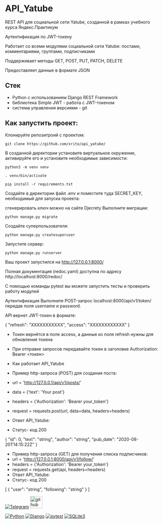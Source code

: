 # API_Yatube
REST API для социальной сети Yatube, созданной в рамках учебного курса Яндекс.Практикум

Аутентификация по JWT-токену

Работает со всеми модулями социальной сети Yatube: постами, комментариями, группами, подписчиками

Поддерживает методы GET, POST, PUT, PATCH, DELETE

Предоставляет данные в формате JSON

## Стек

+ Python с использованием Django REST Framework
+ библиотека Simple JWT - работа с JWT-токеном
+ система управления версиями - git

## Как запустить проект:
Клонируйте репозитроий с проектом:
```
git clone https://github.com/xrito/api_yatube/
```
В созданной директории установите виртуальное окружение, активируйте его и установите необходимые зависимости:
```
python3 -m venv venv
```
```
. venv/bin/activate
```
```
pip install -r requirements.txt
```
Создайте в директории файл .env и поместите туда SECRET_KEY, необходимый для запуска проекта:

сгенерировать ключ можно на сайте Djecrety
Выполните миграции:
```
python manage.py migrate
```
Создайте суперпользователя:
```
python manage.py createsuperuser
```
Запустите сервер:
```
python manage.py runserver
```
Ваш проект запустился на http://127.0.0.1:8000/

Полная документация (redoc.yaml) доступна по адресу http://localhost:8000/redoc/

С помощью команды pytest вы можете запустить тесты и проверить работу модулей

Аутентификация
Выполните POST-запрос localhost:8000/api/v1/token/ передав поля username и password.

API вернет JWT-токен в формате:

{
    "refresh": "ХХХХХХХХХХХ",
    "access": "ХХХХХХХХХХХХ"
}
+ Токен вернётся в поле access, а данные из поля refresh нужны для обновления токена

+ При отправке запроcов передавайте токен в заголовке Authorization: Bearer <токен>

+ Как работает API_Yatube
+ Пример http-запроса (POST) для создания поста:
+ url = 'http://127.0.0.1/api/v1/posts/'
+ data = {'text': 'Your post'}
+ headers = {'Authorization': 'Bearer your_token'}
+ request = requests.post(url, data=data, headers=headers)
+ Ответ API_Yatube:
+ Статус- код 200

{
  "id": 0,
  "text": "string",
  "author": "string",
  "pub_date": "2020-08-20T14:15:22Z"
}
+ Пример http-запроса (GET) для получения списка подписчиков:
+ url = 'http://127.0.0.1:8000/api/v1/follow/'
+ headers = {'Authorization': 'Bearer your_token'}
+ request = requests.get(api, headers=headers)
+ Ответ API_Yatube:
+ Статус- код 200

[
   {
    "user": "string",
     "following": "string"
   }
 ]

[![Telegram](https://img.shields.io/badge/-Telegram-464646?style=flat-square&logo=Telegram)](https://t.me/harkort)
[<img src='https://cdn.jsdelivr.net/npm/simple-icons@3.0.1/icons/github.svg' alt='github' height='40'>](https://github.com/xrito)  


[![Python](https://img.shields.io/badge/-Python-464646?style=flat-square&logo=Python)](https://www.python.org/)
[![Django](https://img.shields.io/badge/-Django-464646?style=flat-square&logo=Django)](https://www.djangoproject.com/)
[![pytest](https://img.shields.io/badge/-pytest-464646?style=flat-square&logo=pytest)](https://docs.pytest.org/en/6.2.x/)
[![SQLite3](https://img.shields.io/badge/-SQLite3-464646?style=flat-square&logo=SQLite)](https://www.sqlite.org/)
